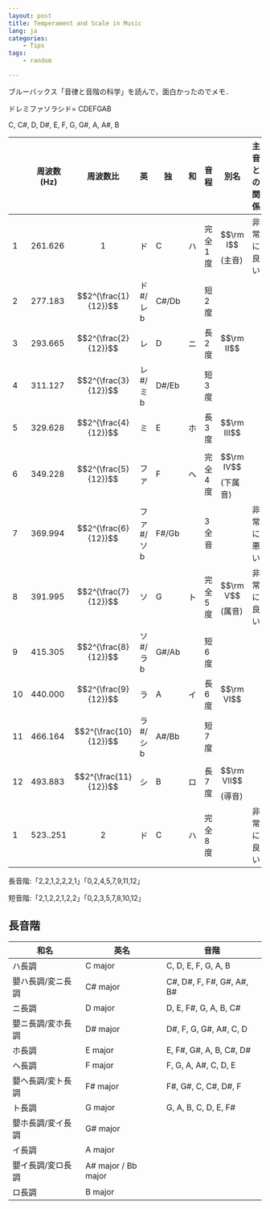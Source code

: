 ```yaml
---
layout: post
title: Temperament and Scale in Music
lang: ja
categories:
    - Tips
tags:
    - random

---
```


ブルーバックス「音律と音階の科学」を読んで，面白かったのでメモ．



ドレミファソラシド= CDEFGAB



C, C#, D, D#, E, F, G, G#, A, A#, B 



|      | 周波数(Hz) | 周波数比              | 英        | 独    | 和   | 音程    | 別名                | 主音との関係 |
| ---- | ---------- | --------------------- | --------- | ----- | ---- | ------- | ------------------- | ------------ |
| 1    | 261.626    | $$1$$                 | ド        | C     | ハ   | 完全1度 | $$\rm I$$ (主音)    | 非常に良い   |
| 2    | 277.183    | $$2^{\frac{1}{12}}$$  | ド#/レb   | C#/Db |      | 短2度   |                     |              |
| 3    | 293.665    | $$2^{\frac{2}{12}}$$  | レ        | D     | ニ   | 長2度   | $$\rm II$$          |              |
| 4    | 311.127    | $$2^{\frac{3}{12}}$$  | レ#/ミb   | D#/Eb |      | 短3度   |                     |              |
| 5    | 329.628    | $$2^{\frac{4}{12}}$$  | ミ        | E     | ホ   | 長3度   | $$\rm III$$         |              |
| 6    | 349.228    | $$2^{\frac{5}{12}}$$  | ファ      | F     | へ   | 完全4度 | $$\rm IV$$ (下属音) |              |
| 7    | 369.994    | $$2^{\frac{6}{12}}$$  | ファ#/ソb | F#/Gb |      | 3全音   |                     | 非常に悪い   |
| 8    | 391.995    | $$2^{\frac{7}{12}}$$  | ソ        | G     | ト   | 完全5度 | $$\rm V$$ (属音)    | 非常に良い   |
| 9    | 415.305    | $$2^{\frac{8}{12}}$$  | ソ#/ラb   | G#/Ab |      | 短6度   |                     |              |
| 10   | 440.000    | $$2^{\frac{9}{12}}$$  | ラ        | A     | イ   | 長6度   | $$\rm VI$$          |              |
| 11   | 466.164    | $$2^{\frac{10}{12}}$$ | ラ#/シb   | A#/Bb |      | 短7度   |                     |              |
| 12   | 493.883    | $$2^{\frac{11}{12}}$$ | シ        | B     | ロ   | 長7度   | $$\rm VII$$ (導音)  |              |
| 1    | 523..251   | $$2$$                 | ド        | C     | ハ   | 完全8度 |                     | 非常に良い   |









長音階:「2,2,1,2,2,2,1」「0,2,4,5,7,9,11,12」

短音階:「2,1,2,2,1,2,2」「0,2,3,5,7,8,10,12」





## 長音階



| 和名              | 英名                | 音階                      |
| ----------------- | ------------------- | ------------------------- |
| ハ長調            | C major             | C, D, E, F, G, A, B       |
| 嬰ハ長調/変ニ長調 | C# major            | C#, D#, F, F#, G#, A#, B# |
| ニ長調            | D major             | D, E, F#, G, A, B, C#     |
| 嬰ニ長調/変ホ長調 | D# major            | D#, F, G, G#, A#, C, D    |
| ホ長調            | E major             | E, F#, G#, A, B, C#, D#   |
| ヘ長調            | F major             | F, G, A, A#, C, D, E      |
| 嬰ヘ長調/変ト長調 | F# major            | F#, G#, C, C#, D#, F      |
| ト長調            | G major             | G, A, B, C, D, E, F#      |
| 嬰ホ長調/変イ長調 | G# major            |                           |
| イ長調            | A major             |                           |
| 嬰イ長調/変ロ長調 | A# major / Bb major |                           |
| ロ長調            | B major             |                           |







